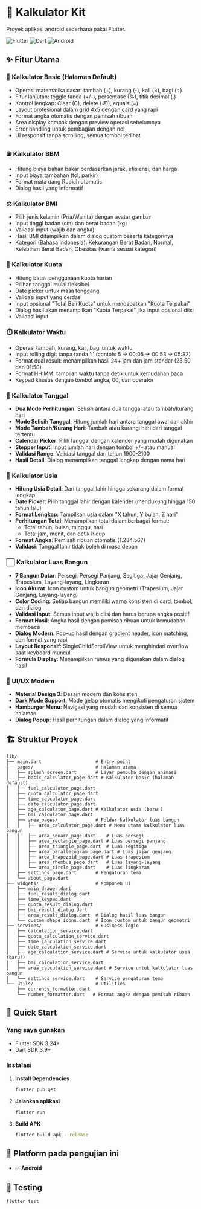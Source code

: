 # 📱 Kalkulator Kit

Proyek aplikasi android sederhana pakai Flutter.

![Flutter](https://img.shields.io/badge/Flutter-02569B?style=for-the-badge&logo=flutter&logoColor=white)
![Dart](https://img.shields.io/badge/Dart-0175C2?style=for-the-badge&logo=dart&logoColor=white)
![Android](https://img.shields.io/badge/Android-3DDC84?style=for-the-badge&logo=android&logoColor=white)

## ✨ Fitur Utama

### 🧮 Kalkulator Basic (Halaman Default)
- Operasi matematika dasar: tambah (+), kurang (-), kali (×), bagi (÷)
- Fitur lanjutan: toggle tanda (+/-), persentase (%), titik desimal (.)
- Kontrol lengkap: Clear (C), delete (⌫), equals (=)
- Layout profesional dalam grid 4x5 dengan card yang rapi
- Format angka otomatis dengan pemisah ribuan
- Area display kompak dengan preview operasi sebelumnya
- Error handling untuk pembagian dengan nol
- UI responsif tanpa scrolling, semua tombol terlihat

### ⛽ Kalkulator BBM
- Hitung biaya bahan bakar berdasarkan jarak, efisiensi, dan harga
- Input biaya tambahan (tol, parkir)
- Format mata uang Rupiah otomatis
- Dialog hasil yang informatif

### ⚖️ Kalkulator BMI
- Pilih jenis kelamin (Pria/Wanita) dengan avatar gambar
- Input tinggi badan (cm) dan berat badan (kg)
- Validasi input (wajib dan angka)
- Hasil BMI ditampilkan dalam dialog custom beserta kategorinya
- Kategori (Bahasa Indonesia): Kekurangan Berat Badan, Normal, Kelebihan Berat Badan, Obesitas (warna sesuai kategori)

### 📱 Kalkulator Kuota
- Hitung batas penggunaan kuota harian
- Pilihan tanggal mulai fleksibel
- Date picker untuk masa tenggang
- Validasi input yang cerdas
- Input opsional "Total Beli Kuota" untuk mendapatkan "Kuota Terpakai"
- Dialog hasil akan menampilkan "Kuota Terpakai" jika input opsional diisi
- Validasi input

### ⏱️ Kalkulator Waktu
- Operasi tambah, kurang, kali, bagi untuk waktu
- Input rolling digit tanpa tanda ':' (contoh: 5 → 00:05 → 00:53 → 05:32)
- Format dual result: menampilkan hasil 24+ jam dan jam standar (25:50 dan 01:50)
- Format HH:MM: tampilan waktu tanpa detik untuk kemudahan baca
- Keypad khusus dengan tombol angka, 00, dan operator

### 📅 Kalkulator Tanggal
- **Dua Mode Perhitungan**: Selisih antara dua tanggal atau tambah/kurang hari
- **Mode Selisih Tanggal**: Hitung jumlah hari antara tanggal awal dan akhir
- **Mode Tambah/Kurang Hari**: Tambah atau kurangi hari dari tanggal tertentu
- **Calendar Picker**: Pilih tanggal dengan kalender yang mudah digunakan
- **Stepper Input**: Input jumlah hari dengan tombol +/- atau manual
- **Validasi Range**: Validasi tanggal dari tahun 1900-2100
- **Hasil Detail**: Dialog menampilkan tanggal lengkap dengan nama hari

### 🎂 Kalkulator Usia
- **Hitung Usia Detail**: Dari tanggal lahir hingga sekarang dalam format lengkap
- **Date Picker**: Pilih tanggal lahir dengan kalender (mendukung hingga 150 tahun lalu)
- **Format Lengkap**: Tampilkan usia dalam "X tahun, Y bulan, Z hari"
- **Perhitungan Total**: Menampilkan total dalam berbagai format:
  - Total tahun, bulan, minggu, hari
  - Total jam, menit, dan detik hidup
- **Format Angka**: Pemisah ribuan otomatis (1.234.567)
- **Validasi**: Tanggal lahir tidak boleh di masa depan

### ⬜ Kalkulator Luas Bangun
- **7 Bangun Datar**: Persegi, Persegi Panjang, Segitiga, Jajar Genjang, Trapesium, Layang-layang, Lingkaran
- **Icon Akurat**: Icon custom untuk bangun geometri (Trapesium, Jajar Genjang, Layang-layang)
- **Color Coding**: Setiap bangun memiliki warna konsisten di card, tombol, dan dialog
- **Validasi Input**: Semua input wajib diisi dan harus berupa angka positif
- **Format Hasil**: Angka hasil dengan pemisah ribuan untuk kemudahan membaca
- **Dialog Modern**: Pop-up hasil dengan gradient header, icon matching, dan format yang rapi
- **Layout Responsif**: SingleChildScrollView untuk menghindari overflow saat keyboard muncul
- **Formula Display**: Menampilkan rumus yang digunakan dalam dialog hasil

### 🎨 UI/UX Modern
- **Material Design 3**: Desain modern dan konsisten
- **Dark Mode Support**: Mode gelap otomatis mengikuti pengaturan sistem
- **Hamburger Menu**: Navigasi yang mudah dan konsisten di semua halaman
- **Dialog Popup**: Hasil perhitungan dalam dialog yang informatif

## 🏗️ Struktur Proyek

```
lib/
├── main.dart                    # Entry point
├── pages/                       # Halaman utama
│   ├── splash_screen.dart       # Layar pembuka dengan animasi
│   ├── basic_calculator_page.dart # Kalkulator basic (halaman default)
│   ├── fuel_calculator_page.dart
│   ├── quota_calculator_page.dart
│   ├── time_calculator_page.dart
│   ├── date_calculator_page.dart
│   ├── age_calculator_page.dart # Kalkulator usia (baru!)
│   ├── bmi_calculator_page.dart
│   ├── area_pages/              # Folder kalkulator luas bangun
│   │   ├── area_calculator_page.dart # Menu utama kalkulator luas bangun
│   │   ├── area_square_page.dart    # Luas persegi
│   │   ├── area_rectangle_page.dart # Luas persegi panjang
│   │   ├── area_triangle_page.dart  # Luas segitiga
│   │   ├── area_parallelogram_page.dart # Luas jajar genjang
│   │   ├── area_trapezoid_page.dart # Luas trapesium
│   │   ├── area_rhombus_page.dart   # Luas layang-layang
│   │   └── area_circle_page.dart    # Luas lingkaran
│   ├── settings_page.dart       # Pengaturan tema
│   └── about_page.dart
├── widgets/                     # Komponen UI
│   ├── main_drawer.dart
│   ├── fuel_result_dialog.dart
│   ├── time_keypad.dart
│   ├── quota_result_dialog.dart
│   ├── bmi_result_dialog.dart
│   ├── area_result_dialog.dart  # Dialog hasil luas bangun
│   └── custom_shape_icons.dart  # Icon custom untuk bangun geometri
├── services/                    # Business logic
│   ├── calculation_service.dart
│   ├── quota_calculation_service.dart
│   ├── time_calculation_service.dart
│   ├── date_calculation_service.dart
│   ├── age_calculation_service.dart # Service untuk kalkulator usia (baru!)
│   ├── bmi_calculation_service.dart
│   ├── area_calculation_service.dart # Service untuk kalkulator luas bangun
│   └── settings_service.dart    # Service pengaturan tema
└── utils/                       # Utilities
    ├── currency_formatter.dart
    └── number_formatter.dart   # Format angka dengan pemisah ribuan
```

## 🚀 Quick Start

### Yang saya gunakan
- Flutter SDK 3.24+
- Dart SDK 3.9+

### Instalasi

1. **Install Dependencies**
   ```bash
   flutter pub get
   ```

2. **Jalankan aplikasi**
   ```bash
   flutter run
   ```

3. **Build APK**
   ```bash
   flutter build apk --release
   ```

## 📱 Platform pada pengujian ini

- ✅ **Android**

## 🧪 Testing

```bash
flutter test
```


